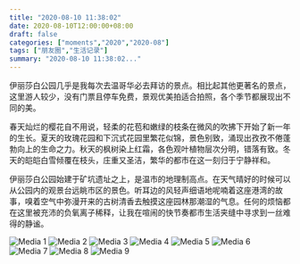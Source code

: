 ```yaml
---
title: "2020-08-10 11:38:02"
date: 2020-08-10T12:00:00+08:00
draft: false
categories: ["moments","2020","2020-08"]
tags: ["朋友圈","生活记录"]
summary: "2020-08-10 11:38:02..."
---
```


伊丽莎白公园几乎是我每次去温哥华必去拜访的景点。相比起其他更著名的景点，这里游人较少，没有门票且停车免费，景观优美拍适合拍照，各个季节都展现出不同的美。

春天灿烂的樱花自不用说，轻柔的花苞和嫩绿的枝条在微风的吹拂下开始了新一年的生长。夏天的玫瑰花园和下沉式花园里繁花似锦，景色别致，涌现出孜孜不倦蓬勃向上的生命之力。秋天的枫树染上红霜，各色观叶植物层次分明，错落有致。冬天的皑皑白雪倾覆在枝头，庄重又圣洁，繁华的都市在这一刻归于宁静祥和。

伊丽莎白公园始建于矿坑遗址之上，是温市的地理制高点。在天气晴好的时候可以从公园内的观景台远眺市区的景色。听耳边的风轻声细语地呢喃着这座港湾的故事，嗅着空气中弥漫开来的古树清香去触摸这座园林那潮湿的气息。任何的烦恼都在这里被充沛的负氧离子稀释，让我在喧闹的快节奏都市生活夹缝中寻求到一丝难得的静谧。

![Media 1](/Moments/photos/2020-08-10/202008101138020.jpg)
![Media 2](/Moments/photos/2020-08-10/202008101138021.jpg)
![Media 3](/Moments/photos/2020-08-10/202008101138022.jpg)
![Media 4](/Moments/photos/2020-08-10/202008101138023.jpg)
![Media 5](/Moments/photos/2020-08-10/202008101138024.jpg)
![Media 6](/Moments/photos/2020-08-10/202008101138025.jpg)
![Media 7](/Moments/photos/2020-08-10/202008101138026.jpg)
![Media 8](/Moments/photos/2020-08-10/202008101138027.jpg)
![Media 9](/Moments/photos/2020-08-10/202008101138028.jpg)

